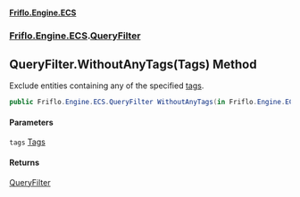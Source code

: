 #### [Friflo.Engine.ECS](index.md 'index')
### [Friflo.Engine.ECS](Friflo.Engine.ECS.md 'Friflo.Engine.ECS').[QueryFilter](QueryFilter.md 'Friflo.Engine.ECS.QueryFilter')

## QueryFilter.WithoutAnyTags(Tags) Method

Exclude entities containing any of the specified [tags](QueryFilter.WithoutAnyTags(Tags).md#Friflo.Engine.ECS.QueryFilter.WithoutAnyTags(Friflo.Engine.ECS.Tags).tags 'Friflo.Engine.ECS.QueryFilter.WithoutAnyTags(Friflo.Engine.ECS.Tags).tags').

```csharp
public Friflo.Engine.ECS.QueryFilter WithoutAnyTags(in Friflo.Engine.ECS.Tags tags);
```
#### Parameters

<a name='Friflo.Engine.ECS.QueryFilter.WithoutAnyTags(Friflo.Engine.ECS.Tags).tags'></a>

`tags` [Tags](Tags.md 'Friflo.Engine.ECS.Tags')

#### Returns
[QueryFilter](QueryFilter.md 'Friflo.Engine.ECS.QueryFilter')